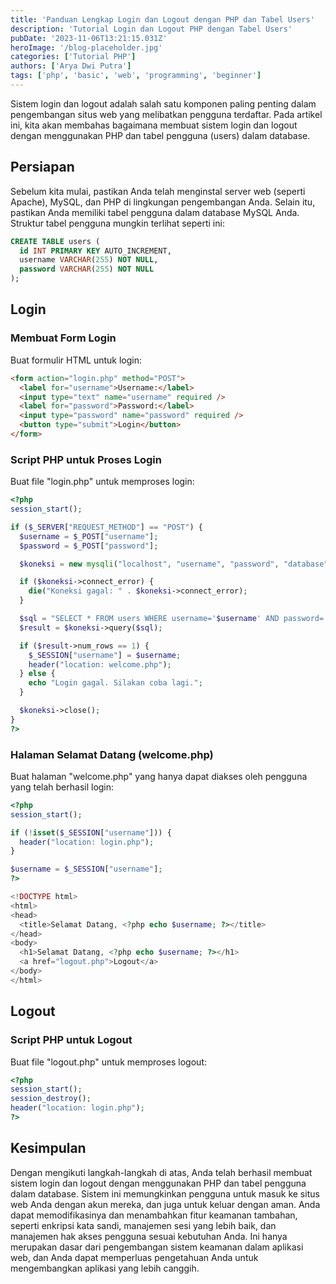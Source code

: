 ```yaml
---
title: 'Panduan Lengkap Login dan Logout dengan PHP dan Tabel Users'
description: 'Tutorial Login dan Logout PHP dengan Tabel Users'
pubDate: '2023-11-06T13:21:15.031Z'
heroImage: '/blog-placeholder.jpg'
categories: ['Tutorial PHP']
authors: ['Arya Dwi Putra']
tags: ['php', 'basic', 'web', 'programming', 'beginner']
---
```


Sistem login dan logout adalah salah satu komponen paling penting dalam pengembangan situs web yang melibatkan pengguna terdaftar. Pada artikel ini, kita akan membahas bagaimana membuat sistem login dan logout dengan menggunakan PHP dan tabel pengguna (users) dalam database.

## Persiapan

Sebelum kita mulai, pastikan Anda telah menginstal server web (seperti Apache), MySQL, dan PHP di lingkungan pengembangan Anda. Selain itu, pastikan Anda memiliki tabel pengguna dalam database MySQL Anda. Struktur tabel pengguna mungkin terlihat seperti ini:

```sql
CREATE TABLE users (
  id INT PRIMARY KEY AUTO_INCREMENT,
  username VARCHAR(255) NOT NULL,
  password VARCHAR(255) NOT NULL
);
```

## Login

### Membuat Form Login

Buat formulir HTML untuk login:

```html
<form action="login.php" method="POST">
  <label for="username">Username:</label>
  <input type="text" name="username" required />
  <label for="password">Password:</label>
  <input type="password" name="password" required />
  <button type="submit">Login</button>
</form>
```

### Script PHP untuk Proses Login

Buat file "login.php" untuk memproses login:

```php
<?php
session_start();

if ($_SERVER["REQUEST_METHOD"] == "POST") {
  $username = $_POST["username"];
  $password = $_POST["password"];

  $koneksi = new mysqli("localhost", "username", "password", "database");

  if ($koneksi->connect_error) {
    die("Koneksi gagal: " . $koneksi->connect_error);
  }

  $sql = "SELECT * FROM users WHERE username='$username' AND password='$password'";
  $result = $koneksi->query($sql);

  if ($result->num_rows == 1) {
    $_SESSION["username"] = $username;
    header("location: welcome.php");
  } else {
    echo "Login gagal. Silakan coba lagi.";
  }

  $koneksi->close();
}
?>
```

### Halaman Selamat Datang (welcome.php)

Buat halaman "welcome.php" yang hanya dapat diakses oleh pengguna yang telah berhasil login:

```php
<?php
session_start();

if (!isset($_SESSION["username"])) {
  header("location: login.php");
}

$username = $_SESSION["username"];
?>

<!DOCTYPE html>
<html>
<head>
  <title>Selamat Datang, <?php echo $username; ?></title>
</head>
<body>
  <h1>Selamat Datang, <?php echo $username; ?></h1>
  <a href="logout.php">Logout</a>
</body>
</html>
```

## Logout

### Script PHP untuk Logout

Buat file "logout.php" untuk memproses logout:

```php
<?php
session_start();
session_destroy();
header("location: login.php");
?>
```

## Kesimpulan

Dengan mengikuti langkah-langkah di atas, Anda telah berhasil membuat sistem login dan logout dengan menggunakan PHP dan tabel pengguna dalam database. Sistem ini memungkinkan pengguna untuk masuk ke situs web Anda dengan akun mereka, dan juga untuk keluar dengan aman. Anda dapat memodifikasinya dan menambahkan fitur keamanan tambahan, seperti enkripsi kata sandi, manajemen sesi yang lebih baik, dan manajemen hak akses pengguna sesuai kebutuhan Anda. Ini hanya merupakan dasar dari pengembangan sistem keamanan dalam aplikasi web, dan Anda dapat memperluas pengetahuan Anda untuk mengembangkan aplikasi yang lebih canggih.
